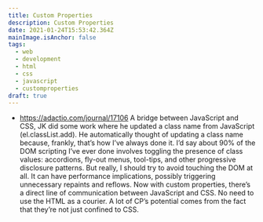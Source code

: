 ```yaml
---
title: Custom Properties
description: Custom Properties
date: 2021-01-24T15:53:42.364Z
mainImage.isAnchor: false
tags:
  - web
  - development
  - html
  - css
  - javascript
  - customproperties
draft: true
---
```

- https://adactio.com/journal/17106 A bridge between JavaScript and CSS, JK did some work where he updated a class name from JavaScript (el.classList.add). He automatically thought of updating a class name because, frankly, that’s how I’ve always done it. I’d say about 90% of the DOM scripting I’ve ever done involves toggling the presence of class values: accordions, fly-out menus, tool-tips, and other progressive disclosure patterns. But really, I should try to avoid touching the DOM at all. It can have performance implications, possibly triggering unnecessary repaints and reflows. Now with custom properties, there’s a direct line of communication between JavaScript and CSS. No need to use the HTML as a courier. A lot of CP’s potential comes from the fact that they’re not just confined to CSS.

